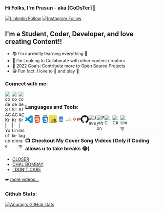 ### Hi Folks, I'm Prasun - aka [CoDsTer]👋


[![Linkedin Follow](https://img.shields.io/badge/LinkedIn-0077B5?style=for-the-badge&logo=linkedin&logoColor=white)](https://www.linkedin.com/in/prasun-dutta-a35a32150/)
[![Instagram Follow](https://img.shields.io/badge/Telegram-2CA5E0?style=for-the-badge&logo=telegram&logoColor=white)](https://t.me/PrasunJeetDutta)
## I'm a Student, Coder, Developer, and love creating Content!!

- 	:books: I’m currently learning everything 🤣
- 👯 I’m Looking to Collaborate with other content creators
- 🥅 2022 Goals: Contribute more to Open Source Projects
- 	:grin: Fun fact: I love to :microphone: and play 	:badminton:

### Connect with me:

[<img align="left" alt="codeSTACKr | YouTube" width="22px" src="https://cdn.jsdelivr.net/npm/simple-icons@v3/icons/youtube.svg" />][youtube]
[<img align="left" alt="codeSTACKr | LinkedIn" width="22px" src="https://cdn.jsdelivr.net/npm/simple-icons@v3/icons/linkedin.svg" />][linkedin]
[<img align="left" alt="codeSTACKr | Instagram" width="22px" src="https://cdn.jsdelivr.net/npm/simple-icons@v3/icons/instagram.svg" />][instagram]

<br />

### Languages and Tools:

[<img align="left" alt="Visual Studio Code" width="26px" src="https://raw.githubusercontent.com/github/explore/80688e429a7d4ef2fca1e82350fe8e3517d3494d/topics/visual-studio-code/visual-studio-code.png" />][vscode]
[<img align="left" alt="HTML5" width="26px" src="https://raw.githubusercontent.com/github/explore/80688e429a7d4ef2fca1e82350fe8e3517d3494d/topics/html/html.png" />][html]
[<img align="left" alt="CSS3" width="26px" src="https://raw.githubusercontent.com/github/explore/80688e429a7d4ef2fca1e82350fe8e3517d3494d/topics/css/css.png" />][css]
[<img align="left" alt="JavaScript" width="26px" src="https://raw.githubusercontent.com/github/explore/80688e429a7d4ef2fca1e82350fe8e3517d3494d/topics/javascript/javascript.png" />][javascript]
[<img align="left" alt="SQL" width="26px" src="https://raw.githubusercontent.com/github/explore/80688e429a7d4ef2fca1e82350fe8e3517d3494d/topics/sql/sql.png" />][sql]
[<img align="left" alt="MySQL" width="26px" src="https://raw.githubusercontent.com/github/explore/80688e429a7d4ef2fca1e82350fe8e3517d3494d/topics/mysql/mysql.png" />][mysql]
[<img align="left" alt="Git" width="26px" src="https://raw.githubusercontent.com/github/explore/80688e429a7d4ef2fca1e82350fe8e3517d3494d/topics/git/git.png" />][git]
[<img align="left" alt="GitHub" width="26px" src="https://raw.githubusercontent.com/github/explore/78df643247d429f6cc873026c0622819ad797942/topics/github/github.png" />][github]
[<img align="left" alt="Java" width="26px" src="https://cdn.jsdelivr.net/gh/devicons/devicon/icons/java/java-original-wordmark.svg" />][java]
[<img align="left" alt="Python" width="26px" src="https://cdn.jsdelivr.net/gh/devicons/devicon/icons/python/python-original.svg" />][python]
[<img align="left" alt="C" width="26px" src="https://cdn.jsdelivr.net/gh/devicons/devicon/icons/c/c-original.svg" />][C]
[<img align="left" alt="C#" width="26px" src="https://cdn.jsdelivr.net/gh/devicons/devicon/icons/csharp/csharp-original.svg" />][C#]
[<img align="left" alt="Unity" width="26px" src="https://cdn.jsdelivr.net/gh/devicons/devicon/icons/unity/unity-original.svg" />][Unity]
<br />
<br />

---

### 📺 Checkout My Cover Song Videos (Only if Coding allows u to take breaks :joy:)

<!-- YOUTUBE:START -->
- [CLOSER](https://www.youtube.com/watch?v=nur4Tw-ndsU)
- [CHAL BOMBAY](https://www.youtube.com/watch?v=QjeWXqP5yKQ)
- [I DON'T CARE](https://www.youtube.com/watch?v=fMfljM34ZwA&list=PLkxdencO42i-jGblk8a4uejE-Pmww1B18&index=2)

<!-- YOUTUBE:END -->

➡️ [more videos...](https://www.youtube.com/channel/UCy5QJ0BLGOPfFxtgvg10MrQ)

### Github Stats:

<!-- STATS:START -->
[![Anurag's GitHub stats](https://github-readme-stats.vercel.app/api?username=PrasunDutta007)](https://github.com/anuraghazra/github-readme-stats)

[youtube]: https://www.youtube.com/channel/UCy5QJ0BLGOPfFxtgvg10MrQ
[instagram]: https://www.instagram.com/prasun.jeet.dutta/
[linkedin]: https://www.linkedin.com/in/prasun-dutta-a35a32150/
[vscode]: https://code.visualstudio.com/
[html]: https://www.w3schools.com/html/
[css]: https://www.w3schools.com/css/
[javascript]: https://www.w3schools.com/js/
[sql]: https://www.w3schools.com/sql/
[mysql]: https://www.mysql.com/
[git]: https://git-scm.com/
[github]: https://github.com/
[java]:https://www.java.com/en/
[python]: https://www.python.org/
[C]: https://www.programiz.com/c-programming
[C#]: https://www.w3schools.com/cs/index.php
[Unity]: https://unity.com/